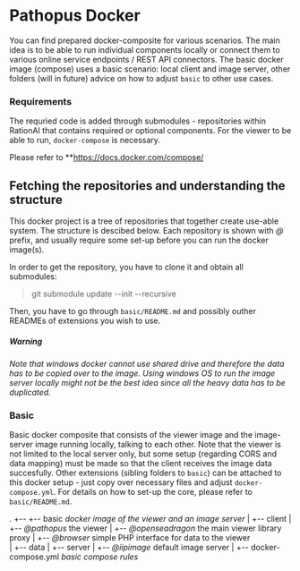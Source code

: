 # Pathopus Docker

You can find prepared docker-composite for various scenarios. The main idea is to be able to run individual components 
locally or connect them to various online service endpoints / REST API connectors. The basic docker image (compose) uses
a basic scenario: local client and image server, other folders (will in future) advice on how to adjust `basic` to other
use cases.

### Requirements
The requried code is added through submodules - repositories within RationAI that contains required or optional components.
For the viewer to be able to run, `docker-compose` is necessary.

Please refer to **https://docs.docker.com/compose/


## Fetching the repositories and understanding the structure
This docker project is a tree of repositories that together create use-able system. The structure is descibed below. Each repository is shown with *@* prefix, and usually require some set-up before you can run the docker image(s).

In order to get the repository, you have to clone it and obtain all submodules:

> git submodule update --init --recursive

Then, you have to go through `basic/README.md` and possibly outher READMEs of extensions you wish to use.


##### Warning
_Note that windows docker cannot use shared drive and therefore the data has to be copied over to the image. Using
windows OS to run the image server locally might not be the best idea since all the heavy data has to be duplicated._


### Basic
Basic docker composite that consists of the viewer image and the image-server image running locally, talking to each other. Note that the viewer is not limited to the local server only, but some setup (regarding CORS and data mapping) must be made so that the client receives the image data succesfully.
Other extensions (sibling folders to `basic`) can be attached to this docker setup - just copy over necessary files and adjust `docker-compose.yml`.
For details on how to set-up the core, please refer to `basic/README.md`.

.
+-- 
+-- basic  _docker image of the viewer and an image server_
|   +-- client
|       +-- *@pathopus*  the viewer
|           +-- *@openseadragon*  the main viewer library proxy
|       +-- *@browser*  simple PHP interface for data to the viewer  
|   +-- data
|   +-- server
|       +-- *@iipimage*  default image server
|   +-- docker-compose.yml  _basic compose rules_
